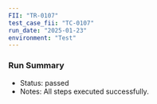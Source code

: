 ```yaml
---
FII: "TR-0107"
test_case_fii: "TC-0107"
run_date: "2025-01-23"
environment: "Test"
---
```


### Run Summary
- Status: passed
- Notes: All steps executed successfully.